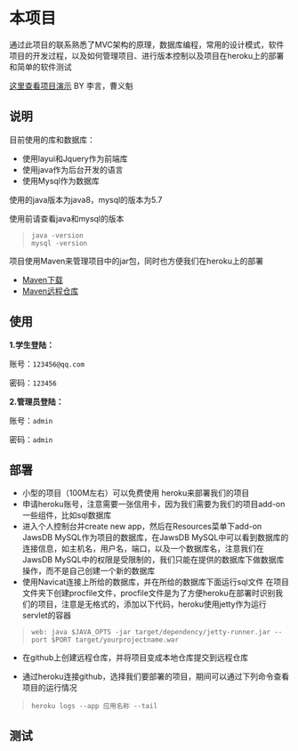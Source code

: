 # 本项目
通过此项目的联系熟悉了MVC架构的原理，数据库编程，常用的设计模式，软件项目的开发过程，以及如何管理项目、进行版本控制以及项目在heroku上的部署和简单的软件测试

[这里查看项目演示](https://ucassepractice.herokuapp.com/)
BY 李言，曹义魁
## 说明
目前使用的库和数据库：

- 使用layui和Jquery作为前端库
- 使用java作为后台开发的语言
- 使用Mysql作为数据库

使用的java版本为java8，mysql的版本为5.7

使用前请查看java和mysql的版本

>     java -version
>     mysql -version


项目使用Maven来管理项目中的jar包，同时也方便我们在heroku上的部署

- [Maven下载](http://maven.apache.org/)
- [Maven远程仓库](https://mvnrepository.com/)
## 使用
**1.学生登陆：**

账号：`123456@qq.com`

密码：`123456`

**2.管理员登陆：**

账号：`admin`

密码：`admin`

## 部署

- 小型的项目（100M左右）可以免费使用
heroku来部署我们的项目
- 申请heroku账号，注意需要一张信用卡，因为我们需要为我们的项目add-on一些组件，比如sql数据库
- 进入个人控制台并create new app，然后在Resources菜单下add-on JawsDB MySQL作为项目的数据库，在JawsDB MySQL中可以看到数据库的连接信息，如主机名，用户名，端口，以及一个数据库名，注意我们在JawsDB MySQL中的权限是受限制的，我们只能在提供的数据库下做数据库操作，而不是自己创建一个新的数据库
- 使用Navicat连接上所给的数据库，并在所给的数据库下面运行sql文件
在项目文件夹下创建procfile文件，procfile文件是为了方便heroku在部署时识别我们的项目，注意是无格式的，添加以下代码，heroku使用jetty作为运行servlet的容器

>     web: java $JAVA_OPTS -jar target/dependency/jetty-runner.jar --port $PORT target/yourprojectname.war

- 在github上创建远程仓库，并将项目变成本地仓库提交到远程仓库

- 通过heroku连接github，选择我们要部署的项目，期间可以通过下列命令查看项目的运行情况
>     heroku logs --app 应用名称 --tail

## 测试
